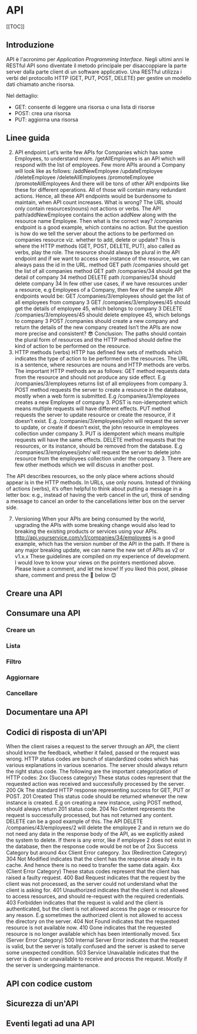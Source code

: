 # API

[[TOC]]

## Introduzione
API è l'acronimo per *Application Programming Interface*. Negli ultimi anni le RESTful API sono diventate il metodo
principale per disaccoppiare la parte server dalla parte client di un software applicativo. Una RESTful utilizza i verbi
del protocollo HTTP (GET, PUT, POST, DELETE) per gestire un modello dati chiamato anche risorsa.

Nel dettaglio:
- GET: consente di leggere una risorsa o una lista di risorse
- POST: crea una risorsa
- PUT: aggiorna una risorsa

## Linee guida


2) API endpoint
Let’s write few APIs for Companies which has some Employees, to understand more.
/getAllEmployees is an API which will respond with the list of employees. Few more APIs around a Company will look like as follows:
/addNewEmployee
/updateEmployee
/deleteEmployee
/deleteAllEmployees
/promoteEmployee
/promoteAllEmployees
And there will be tons of other API endpoints like these for different operations. All of those will contain many redundant actions. Hence, all these API endpoints would be burdensome to maintain, when API count increases.
What is wrong?
The URL should only contain resources(nouns) not actions or verbs. The API path/addNewEmployee contains the action addNew along with the resource name Employee.
Then what is the correct way?
/companies endpoint is a good example, which contains no action. But the question is how do we tell the server about the actions to be performed on companies resource viz. whether to add, delete or update?
This is where the HTTP methods (GET, POST, DELETE, PUT), also called as verbs, play the role.
The resource should always be plural in the API endpoint and if we want to access one instance of the resource, we can always pass the id in the URL.
method GET path /companies should get the list of all companies
method GET path /companies/34 should get the detail of company 34
method DELETE path /companies/34 should delete company 34
In few other use cases, if we have resources under a resource, e.g Employees of a Company, then few of the sample API endpoints would be:
GET /companies/3/employees should get the list of all employees from company 3
GET /companies/3/employees/45 should get the details of employee 45, which belongs to company 3
DELETE /companies/3/employees/45 should delete employee 45, which belongs to company 3
POST /companies should create a new company and return the details of the new company created
Isn’t the APIs are now more precise and consistent? 😎
Conclusion: The paths should contain the plural form of resources and the HTTP method should define the kind of action to be performed on the resource.
3) HTTP methods (verbs)
HTTP has defined few sets of methods which indicates the type of action to be performed on the resources.
The URL is a sentence, where resources are nouns and HTTP methods are verbs.
The important HTTP methods are as follows:
GET method requests data from the resource and should not produce any side effect.
E.g /companies/3/employees returns list of all employees from company 3.
POST method requests the server to create a resource in the database, mostly when a web form is submitted.
E.g /companies/3/employees creates a new Employee of company 3. 
POST is non-idempotent which means multiple requests will have different effects.
PUT method requests the server to update resource or create the resource, if it doesn’t exist.
E.g. /companies/3/employees/john will request the server to update, or create if doesn’t exist, the john resource in employees collection under company 3.
PUT is idempotent which means multiple requests will have the same effects.
DELETE method requests that the resources, or its instance, should be removed from the database.
E.g /companies/3/employees/john/ will request the server to delete john resource from the employees collection under the company 3.
There are few other methods which we will discuss in another post.



The API describes resources, so the only place where actions should appear is in the HTTP methods. In URLs, use only nouns. Instead of thinking of actions (verbs), it’s often helpful to think about putting a message in a letter box: e.g., instead of having the verb cancel in the url, think of sending a message to cancel an order to the cancellations letter box on the server side.


7) Versioning
When your APIs are being consumed by the world, upgrading the APIs with some breaking change would also lead to breaking the existing products or services using your APIs.
http://api.yourservice.com/v1/companies/34/employees is a good example, which has the version number of the API in the path. If there is any major breaking update, we can name the new set of APIs as v2 or v1.x.x
These guidelines are compiled on my experience of development. I would love to know your views on the pointers mentioned above. Please leave a comment, and let me know!
If you liked this post, please share, comment and press the 💚 below 😊

## Creare una API

## Consumare una API

### Creare un

### Lista

### Filtro

### Aggiornare

### Cancellare

## Documentare una API

## Codici di risposta di un'API
When the client raises a request to the server through an API, the client should know the feedback, whether it failed, passed or the request was wrong. HTTP status codes are bunch of standardized codes which has various explanations in various scenarios. The server should always return the right status code.
The following are the important categorization of HTTP codes:
2xx (Success category)
These status codes represent that the requested action was received and successfully processed by the server.
200 Ok The standard HTTP response representing success for GET, PUT or POST.
201 Created This status code should be returned whenever the new instance is created. E.g on creating a new instance, using POST method, should always return 201 status code.
204 No Content represents the request is successfully processed, but has not returned any content.
DELETE can be a good example of this.
The API DELETE /companies/43/employees/2 will delete the employee 2 and in return we do not need any data in the response body of the API, as we explicitly asked the system to delete. If there is any error, like if employee 2 does not exist in the database, then the response code would be not be of 2xx Success Category but around 4xx Client Error category.
3xx (Redirection Category)
304 Not Modified indicates that the client has the response already in its cache. And hence there is no need to transfer the same data again.
4xx (Client Error Category)
These status codes represent that the client has raised a faulty request.
400 Bad Request indicates that the request by the client was not processed, as the server could not understand what the client is asking for.
401 Unauthorized indicates that the client is not allowed to access resources, and should re-request with the required credentials.
403 Forbidden indicates that the request is valid and the client is authenticated, but the client is not allowed access the page or resource for any reason. E.g sometimes the authorized client is not allowed to access the directory on the server.
404 Not Found indicates that the requested resource is not available now.
410 Gone indicates that the requested resource is no longer available which has been intentionally moved.
5xx (Server Error Category)
500 Internal Server Error indicates that the request is valid, but the server is totally confused and the server is asked to serve some unexpected condition.
503 Service Unavailable indicates that the server is down or unavailable to receive and process the request. Mostly if the server is undergoing maintenance.

## API con codice custom

## Sicurezza di un'API

## Eventi legati ad una API